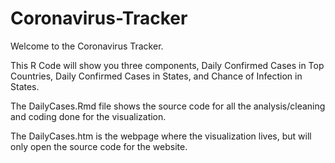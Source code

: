 # Coronavirus-Tracker

Welcome to the Coronavirus Tracker. 

This R Code will show you three components, Daily Confirmed Cases in Top Countries, Daily Confirmed Cases in States, and Chance of Infection in States.

The DailyCases.Rmd file shows the source code for all the analysis/cleaning and coding done for the visualization. 

The DailyCases.htm is the webpage where the visualization lives, but will only open the source code for the website.